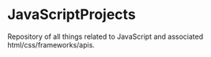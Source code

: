 # JavaScriptProjects
Repository of all things related to JavaScript and associated html/css/frameworks/apis.
